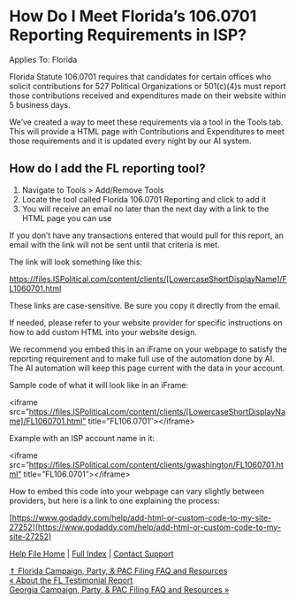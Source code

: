  How Do I Meet Florida’s 106.0701 Reporting Requirements in ISP?
==========

Applies To: Florida

Florida Statute 106.0701 requires that candidates for certain offices who solicit contributions for 527 Political Organizations or 501(c)(4)s must report those contributions received and expenditures made on their website within 5 business days.

We’ve created a way to meet these requirements via a tool in the Tools tab. This will provide a HTML page with Contributions and Expenditures to meet those requirements and it is updated every night by our AI system.

How do I add the FL reporting tool?
----------

 1. Navigate to Tools \> Add/Remove Tools  
 2. Locate the tool called Florida 106.0701 Reporting and click to add it   
 3. You will receive an email no later than the next day with a link to the HTML page you can use

If you don’t have any transactions entered that would pull for this report, an email with the link will not be sent until that criteria is met.

The link will look something like this:

https://files.ISPolitical.com/content/clients/[LowercaseShortDisplayName]/FL1060701.html

These links are case-sensitive. Be sure you copy it directly from the email.

If needed, please refer to your website provider for specific instructions on how to add custom HTML into your website design.

We recommend you embed this in an iFrame on your webpage to satisfy the reporting requirement and to make full use of the automation done by AI. The AI automation will keep this page current with the data in your account.

Sample code of what it will look like in an iFrame:

\<iframe src=”https://files.ISPolitical.com/content/clients/[LowercaseShortDisplayName]/FL1060701.html” title=”FL106.0701″\>\</iframe\>

Example with an ISP account name in it:

\<iframe src=”https://files.ISPolitical.com/content/clients/gwashington/FL1060701.html” title=”FL106.0701″\>\</iframe\>

How to embed this code into your webpage can vary slightly between providers, but here is a link to one explaining the process:

[https://www.godaddy.com/help/add-html-or-custom-code-to-my-site-27252](https://www.godaddy.com/help/add-html-or-custom-code-to-my-site-27252)

[Help File Home](/help/) | [Full Index](/Help-File-Directory/) | [Contact Support](mailto:support@ISPolitical.com)

[⇑ Florida Campaign, Party, & PAC Filing FAQ and Resources](/Florida-Campaign-Party-PAC-Filing-FAQ-and-Resources)  
[« About the FL Testimonial Report](/About-the-FL-Testimonial-Report)  
[Georgia Campaign, Party, & PAC Filing FAQ and Resources »](/Georgia-Campaign-Party-PAC-Filing-FAQ-and-Resources)